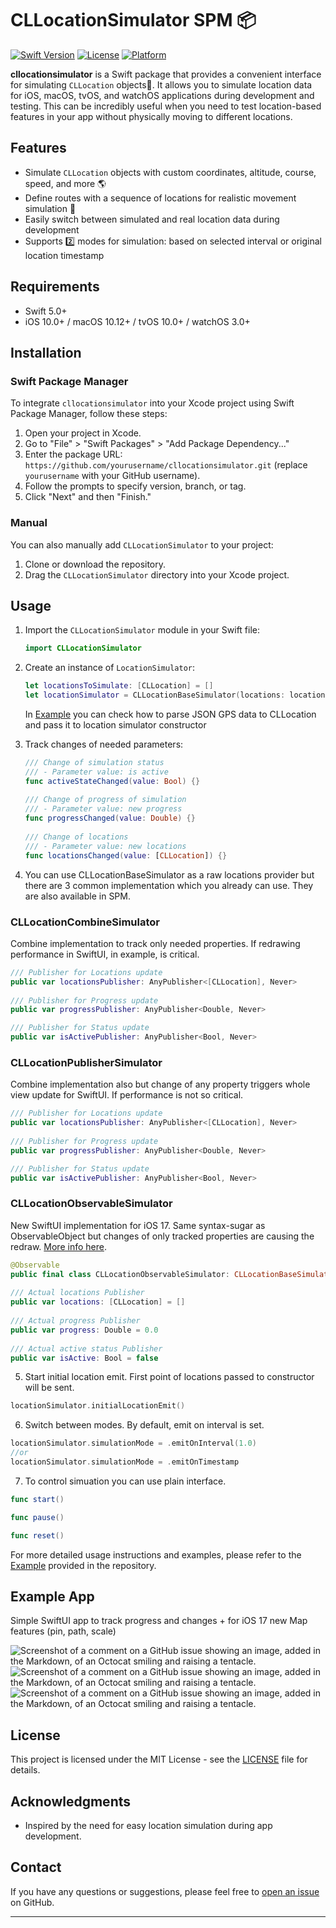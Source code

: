 # CLLocationSimulator SPM 📦

[![Swift Version](https://img.shields.io/badge/Swift-5.0+-orange.svg)](https://swift.org)
[![License](https://img.shields.io/badge/License-MIT-blue.svg)](LICENSE)
[![Platform](https://img.shields.io/badge/Platform-iOS%20|%20macOS%20|%20tvOS%20|%20watchOS-lightgrey.svg)](https://developer.apple.com)

**cllocationsimulator** is a Swift package that provides a convenient interface for simulating `CLLocation` objects📍. It allows you to simulate location data for iOS, macOS, tvOS, and watchOS applications during development and testing. This can be incredibly useful when you need to test location-based features in your app without physically moving to different locations.

## Features

- Simulate `CLLocation` objects with custom coordinates, altitude, course, speed, and more 🌎
- Define routes with a sequence of locations for realistic movement simulation 🚏
- Easily switch between simulated and real location data during development
- Supports 2️⃣ modes for simulation: based on selected interval or original location timestamp

## Requirements

- Swift 5.0+
- iOS 10.0+ / macOS 10.12+ / tvOS 10.0+ / watchOS 3.0+

## Installation

### Swift Package Manager

To integrate `cllocationsimulator` into your Xcode project using Swift Package Manager, follow these steps:

1. Open your project in Xcode.
2. Go to "File" > "Swift Packages" > "Add Package Dependency..."
3. Enter the package URL: `https://github.com/yourusername/cllocationsimulator.git` (replace `yourusername` with your GitHub username).
4. Follow the prompts to specify version, branch, or tag.
5. Click "Next" and then "Finish."

### Manual

You can also manually add `CLLocationSimulator` to your project:

1. Clone or download the repository.
2. Drag the `CLLocationSimulator` directory into your Xcode project.

## Usage

1. Import the `CLLocationSimulator` module in your Swift file:

   ```swift
   import CLLocationSimulator
   ```

2. Create an instance of `LocationSimulator`:

   ```swift
   let locationsToSimulate: [CLLocation] = []
   let locationSimulator = CLLocationBaseSimulator(locations: locationsToSimulate)
   ```

   In [Example](Example/LocationSimulatorExample/FileParser/) you can check how to parse JSON GPS data to CLLocation and pass it to location simulator constructor

3. Track changes of needed parameters:

   ```swift
   /// Change of simulation status
   /// - Parameter value: is active
   func activeStateChanged(value: Bool) {}
    
   /// Change of progress of simulation
   /// - Parameter value: new progress
   func progressChanged(value: Double) {}
    
   /// Change of locations
   /// - Parameter value: new locations
   func locationsChanged(value: [CLLocation]) {}
   ```

5. You can use CLLocationBaseSimulator as a raw locations provider but there are 3 common implementation which you already can use. They are also available in SPM.
   
### CLLocationCombineSimulator

Combine implementation to track only needed properties. If redrawing performance in SwiftUI, in example, is critical.

```swift
/// Publisher for Locations update
public var locationsPublisher: AnyPublisher<[CLLocation], Never>
    
/// Publisher for Progress update
public var progressPublisher: AnyPublisher<Double, Never>

/// Publisher for Status update
public var isActivePublisher: AnyPublisher<Bool, Never>
```

### CLLocationPublisherSimulator

Combine implementation also but change of any property triggers whole view update for SwiftUI. If performance is not so critical.

```swift
/// Publisher for Locations update
public var locationsPublisher: AnyPublisher<[CLLocation], Never>
    
/// Publisher for Progress update
public var progressPublisher: AnyPublisher<Double, Never>

/// Publisher for Status update
public var isActivePublisher: AnyPublisher<Bool, Never>
   ```

### CLLocationObservableSimulator

New SwiftUI implementation for iOS 17. Same syntax-sugar as ObservableObject but changes of only tracked properties are causing the redraw. [More info here](https://developer.apple.com/documentation/observation).

```swift
@Observable
public final class CLLocationObservableSimulator: CLLocationBaseSimulator {
    
/// Actual locations Publisher
public var locations: [CLLocation] = []
    
/// Actual progress Publisher
public var progress: Double = 0.0
    
/// Actual active status Publisher
public var isActive: Bool = false
```

5. Start initial location emit. First point of locations passed to constructor will be sent.

```swift
locationSimulator.initialLocationEmit()
```

6. Switch between modes. By default, emit on interval is set.

```swift
locationSimulator.simulationMode = .emitOnInterval(1.0)
//or
locationSimulator.simulationMode = .emitOnTimestamp
```

7. To control simuation you can use plain interface.

```swift
func start()

func pause()

func reset()
```

For more detailed usage instructions and examples, please refer to the  [Example](Example/LocationSimulatorExample) provided in the repository.

## Example App

Simple SwiftUI app to track progress and changes + for iOS 17 new Map features (pin, path, scale)

![Screenshot of a comment on a GitHub issue showing an image, added in the Markdown, of an Octocat smiling and raising a tentacle.](https://myoctocat.com/assets/images/base-octocat.svg) ![Screenshot of a comment on a GitHub issue showing an image, added in the Markdown, of an Octocat smiling and raising a tentacle.](https://myoctocat.com/assets/images/base-octocat.svg) ![Screenshot of a comment on a GitHub issue showing an image, added in the Markdown, of an Octocat smiling and raising a tentacle.](https://myoctocat.com/assets/images/base-octocat.svg)

## License

This project is licensed under the MIT License - see the [LICENSE](LICENSE) file for details.

## Acknowledgments

- Inspired by the need for easy location simulation during app development.

## Contact

If you have any questions or suggestions, please feel free to [open an issue](https://github.com/yourusername/cllocationsimulator/issues) on GitHub.

---

